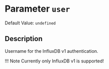# Parameter `user`
Default Value: `undefined`

## Description
Username for the InfluxDB v1 authentication.

!!! Note
    Currently only InfluxDB v1 is supported!

